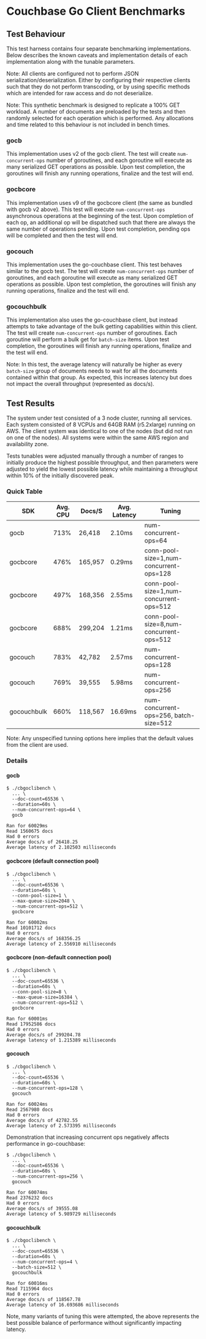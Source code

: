 # Couchbase Go Client Benchmarks

## Test Behaviour

This test harness contains four separate benchmarking implementations. Below describes the known
caveats and implementation details of each implementation along with the tunable parameters.

Note: All clients are configured not to perform JSON serialization/deserialization. Either by
configuring their respective clients such that they do not perform transcoding, or by using
specific methods which are intended for raw access and do not deserialize.

Note: This synthetic benchmark is designed to replicate a 100% GET workload. A number of
documents are preloaded by the tests and then randomly selected for each operation which is
performed. Any allocations and time related to this behaviour is not included in bench times.

### gocb

This implementation uses v2 of the gocb client. The test will create `num-concurrent-ops` number
of goroutines, and each goroutine will execute as many serialized GET operations as possible. Upon
test completion, the goroutines will finish any running operations, finalize and the test will end.

### gocbcore

This implementation uses v9 of the gocbcore client (the same as bundled with gocb v2 above). This
test will execute `num-concurrent-ops` asynchronous operations at the beginning of the test. Upon
completion of each op, an additional op will be dispatched such that there are always the same
number of operations pending. Upon test completion, pending ops will be completed and then the
test will end.

### gocouch

This implementation uses the go-couchbase client. This test behaves similar to the gocb test. The
test will create `num-concurrent-ops` number of goroutines, and each goroutine will execute as many
serialized GET operations as possible. Upon test completion, the goroutines will finish any running
operations, finalize and the test will end.

### gocouchbulk

This implementation also uses the go-couchbase client, but instead attempts to take advantage of the
bulk getting capabilities within this client. The test will create `num-concurrent-ops` number of
goroutines. Each goroutine will perform a bulk get for `batch-size` items. Upon test completion,
the goroutines will finish any running operations, finalize and the test will end.

Note: In this test, the average latency will naturally be higher as every `batch-size` group of
documents needs to wait for all the documents contained within that group. As expected, this
increases latency but does not impact the overall throughput (represented as docs/s).

## Test Results

The system under test consisted of a 3 node cluster, running all services. Each system consisted
of 8 VCPUs and 64GB RAM (r5.2xlarge) running on AWS. The client system was identical to one of
the nodes (but did not run on one of the nodes). All systems were within the same AWS region and
availability zone.

Tests tunables were adjusted manually through a number of ranges to initially produce the highest
possible throughput, and then parameters were adjusted to yield the lowest possible latency while
maintaining a throughput within 10% of the initially discovered peak.

### Quick Table

| SDK         | Avg. CPU | Docs/S  | Avg. Latency | Tuning                                  |
| ----------- | -------- | ------- | ------------ | --------------------------------------- |
| gocb        | 713%     | 26,418  | 2.10ms       | num-concurrent-ops=64                   |
| gocbcore    | 476%     | 165,957 | 0.29ms       | conn-pool-size=1,num-concurrent-ops=128 |
| gocbcore    | 497%     | 168,356 | 2.55ms       | conn-pool-size=1,num-concurrent-ops=512 |
| gocbcore    | 688%     | 299,204 | 1.21ms       | conn-pool-size=8,num-concurrent-ops=512 |
| gocouch     | 783%     | 42,782  | 2.57ms       | num-concurrent-ops=128                  |
| gocouch     | 769%     | 39,555  | 5.98ms       | num-concurrent-ops=256                  |
| gocouchbulk | 660%     | 118,567 | 16.69ms      | num-concurrent-ops=256, batch-size=512  |

Note: Any unspecified tunning options here implies that the default values from the client are used.

### Details

#### gocb

```
$ ./cbgoclibench \
  ... \
  --doc-count=65536 \
  --duration=60s \
  --num-concurrent-ops=64 \
  gocb

Ran for 60029ms
Read 1560675 docs
Had 0 errors
Average docs/s of 26418.25
Average latency of 2.102503 milliseconds
```

#### gocbcore (default connection pool)

```
$ ./cbgoclibench \
  ... \
  --doc-count=65536 \
  --duration=60s \
  --conn-pool-size=1 \
  --max-queue-size=2048 \
  --num-concurrent-ops=512 \
  gocbcore

Ran for 60002ms
Read 10101712 docs
Had 0 errors
Average docs/s of 168356.25
Average latency of 2.556910 milliseconds
```

#### gocbcore (non-default connection pool)

```
$ ./cbgoclibench \
  ... \
  --doc-count=65536 \
  --duration=60s \
  --conn-pool-size=8 \
  --max-queue-size=16384 \
  --num-concurrent-ops=512 \
  gocbcore

Ran for 60001ms
Read 17952586 docs
Had 0 errors
Average docs/s of 299204.78
Average latency of 1.215389 milliseconds
```

#### gocouch

```
$ ./cbgoclibench \
  ... \
  --doc-count=65536 \
  --duration=60s \
  --num-concurrent-ops=128 \
  gocouch

Ran for 60024ms
Read 2567980 docs
Had 0 errors
Average docs/s of 42782.55
Average latency of 2.573395 milliseconds
```

Demonstration that increasing concurrent ops negatively
affects performance in go-couchbase:

```
$ ./cbgoclibench \
  ... \
  --doc-count=65536 \
  --duration=60s \
  --num-concurrent-ops=256 \
  gocouch

Ran for 60074ms
Read 2376232 docs
Had 0 errors
Average docs/s of 39555.08
Average latency of 5.989729 milliseconds
```

#### gocouchbulk

```
$ ./cbgoclibench \
  ... \
  --doc-count=65536 \
  --duration=60s \
  --num-concurrent-ops=4 \
  --batch-size=512 \
  gocouchbulk

Ran for 60016ms
Read 7115964 docs
Had 0 errors
Average docs/s of 118567.78
Average latency of 16.693686 milliseconds
```

Note, many variants of tuning this were attempted, the above
represents the best possible balance of performance without
significantly impacting latency.
